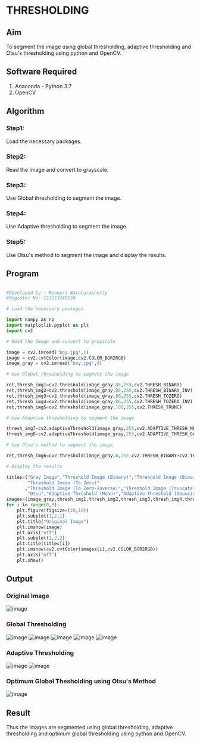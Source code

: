 # THRESHOLDING
## Aim
To segment the image using global thresholding, adaptive thresholding and Otsu's thresholding using python and OpenCV.

## Software Required
1. Anaconda - Python 3.7
2. OpenCV

## Algorithm

### Step1:
Load the necessary packages.

### Step2:
Read the Image and convert to grayscale.

### Step3:
Use Global thresholding to segment the image.

### Step4:
Use Adaptive thresholding to segment the image.

### Step5:
Use Otsu's method to segment the image and display the results.

## Program

```python

#Developed by : Renusri Naraharashetty
#Register No: 212223240139

# Load the necessary packages

import numpy as np
import matplotlib.pyplot as plt
import cv2

# Read the Image and convert to grayscale

image = cv2.imread('boy.jpg',1)
image = cv2.cvtColor(image,cv2.COLOR_BGR2RGB)
image_gray = cv2.imread('boy.jpg',0)

# Use Global thresholding to segment the image

ret,thresh_img1=cv2.threshold(image_gray,86,255,cv2.THRESH_BINARY)
ret,thresh_img2=cv2.threshold(image_gray,86,255,cv2.THRESH_BINARY_INV)
ret,thresh_img3=cv2.threshold(image_gray,86,255,cv2.THRESH_TOZERO)
ret,thresh_img4=cv2.threshold(image_gray,86,255,cv2.THRESH_TOZERO_INV)
ret,thresh_img5=cv2.threshold(image_gray,100,255,cv2.THRESH_TRUNC)

# Use Adaptive thresholding to segment the image

thresh_img7=cv2.adaptiveThreshold(image_gray,255,cv2.ADAPTIVE_THRESH_MEAN_C,cv2.THRESH_BINARY,11,2)
thresh_img8=cv2.adaptiveThreshold(image_gray,255,cv2.ADAPTIVE_THRESH_GAUSSIAN_C,cv2.THRESH_BINARY,11,2)

# Use Otsu's method to segment the image 

ret,thresh_img6=cv2.threshold(image_gray,0,255,cv2.THRESH_BINARY+cv2.THRESH_OTSU)

# Display the results

titles=["Gray Image","Threshold Image (Binary)","Threshold Image (Binary Inverse)",
        "Threshold Image (To Zero)"
       ,"Threshold Image (To Zero-Inverse)","Threshold Image (Truncate)",
        "Otsu","Adaptive Threshold (Mean)","Adaptive Threshold (Gaussian)"]
images=[image_gray,thresh_img1,thresh_img2,thresh_img3,thresh_img4,thresh_img5,thresh_img6,thresh_img7,thresh_img8]
for i in range(0,9):
    plt.figure(figsize=(10,10))
    plt.subplot(1,2,1)
    plt.title("Original Image")
    plt.imshow(image)
    plt.axis("off")
    plt.subplot(1,2,2)
    plt.title(titles[i])
    plt.imshow(cv2.cvtColor(images[i],cv2.COLOR_BGR2RGB))
    plt.axis("off")
    plt.show()


```
## Output

### Original Image
![image](https://github.com/user-attachments/assets/e16e5aa1-50c0-4773-9937-583feac508c9)


### Global Thresholding
![image](https://github.com/user-attachments/assets/3a451810-bc87-4941-8c41-7d85181639da)
![image](https://github.com/user-attachments/assets/5886f7e2-b860-47e7-ab7c-593e32952c3e)
![image](https://github.com/user-attachments/assets/b07a88b7-5ae8-4082-8c27-19340990600f)
![image](https://github.com/user-attachments/assets/03237cef-aa6f-4a35-a9bd-9a3283608c1b)
![image](https://github.com/user-attachments/assets/99540826-16cd-4860-b110-177e07415e1a)


### Adaptive Thresholding
![image](https://github.com/user-attachments/assets/5fba81c0-c01a-4f4c-9efd-35dc7fe93f99)
![image](https://github.com/user-attachments/assets/6e9fb2cb-5683-462a-ab38-a086cb1b8144)


### Optimum Global Thesholding using Otsu's Method
![image](https://github.com/user-attachments/assets/43026478-1e43-4805-8e2d-9aa2b50fb312)


## Result
Thus the images are segmented using global thresholding, adaptive thresholding and optimum global thresholding using python and OpenCV.
